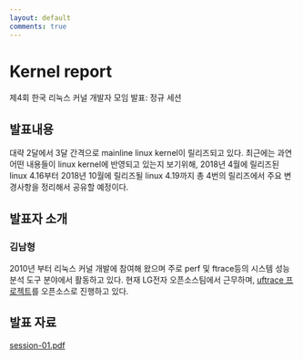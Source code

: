 ```yaml
---
layout: default
comments: true
---
```


# Kernel report
제4회 한국 리눅스 커널 개발자 모임 발표: 정규 세션

## 발표내용
대략 2달에서 3달 간격으로 mainline linux kernel이 릴리즈되고 있다.
최근에는 과연 어떤 내용들이 linux kernel에 반영되고 있는지 보기위해,
2018년 4월에 릴리즈된 linux 4.16부터 2018년 10월에 릴리즈될 linux
4.19까지 총 4번의 릴리즈에서 주요 변경사항을 정리해서 공유할 예정이다.

## 발표자 소개

### 김남형
2010년 부터 리눅스 커널 개발에 참여해 왔으며 주로 perf 및 ftrace등의 시스템 성능
분석 도구 분야에서 활동하고 있다. 현재 LG전자 오픈소스팀에서 근무하며,
[uftrace 프로젝트](https://github.com/namhyung/uftrace)를 오픈소스로 진행하고 있다.

## 발표 자료
[session-01.pdf](https://github.com/kernel-dev-ko/kernel-dev-ko.github.io/raw/master/4th/session-01/session-01.pdf)
